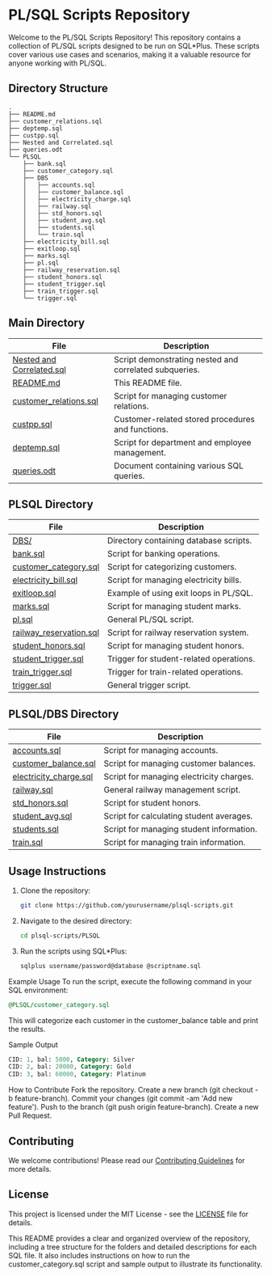 
# PL/SQL Scripts Repository

Welcome to the PL/SQL Scripts Repository! This repository contains a collection of PL/SQL scripts designed to be run on SQL*Plus. These scripts cover various use cases and scenarios, making it a valuable resource for anyone working with PL/SQL.

## Directory Structure


```plaintext
.
├── README.md
├── customer_relations.sql
├── deptemp.sql
├── custpp.sql
├── Nested and Correlated.sql
├── queries.odt
└── PLSQL
    ├── bank.sql
    ├── customer_category.sql
    ├── DBS
    │   ├── accounts.sql
    │   ├── customer_balance.sql
    │   ├── electricity_charge.sql
    │   ├── railway.sql
    │   ├── std_honors.sql
    │   ├── student_avg.sql
    │   ├── students.sql
    │   └── train.sql
    ├── electricity_bill.sql
    ├── exitloop.sql
    ├── marks.sql
    ├── pl.sql
    ├── railway_reservation.sql
    ├── student_honors.sql
    ├── student_trigger.sql
    ├── train_trigger.sql
    └── trigger.sql
```


## Main Directory

| File | Description |
|------|-------------|
| [Nested and Correlated.sql](PLSQL/Nested%20and%20Correlated.sql) | Script demonstrating nested and correlated subqueries. |
| [README.md](PLSQL/README.md) | This README file. |
| [customer_relations.sql](PLSQL/customer_relations.sql) | Script for managing customer relations. |
| [custpp.sql](PLSQL/custpp.sql) | Customer-related stored procedures and functions. |
| [deptemp.sql](PLSQL/deptemp.sql) | Script for department and employee management. |
| [queries.odt](PLSQL/queries.odt) | Document containing various SQL queries. |

## PLSQL Directory

| File | Description |
|------|-------------|
| [DBS/](PLSQL/DBS) | Directory containing database scripts. |
| [bank.sql](PLSQL/DBS/bank.sql) | Script for banking operations. |
| [customer_category.sql](PLSQL/DBS/customer_category.sql) | Script for categorizing customers. |
| [electricity_bill.sql](PLSQL/DBS/electricity_bill.sql) | Script for managing electricity bills. |
| [exitloop.sql](PLSQL/DBS/exitloop.sql) | Example of using exit loops in PL/SQL. |
| [marks.sql](PLSQL/DBS/marks.sql) | Script for managing student marks. |
| [pl.sql](PLSQL/DBS/pl.sql) | General PL/SQL script. |
| [railway_reservation.sql](PLSQL/DBS/railway_reservation.sql) | Script for railway reservation system. |
| [student_honors.sql](PLSQL/DBS/student_honors.sql) | Script for managing student honors. |
| [student_trigger.sql](PLSQL/DBS/student_trigger.sql) | Trigger for student-related operations. |
| [train_trigger.sql](PLSQL/DBS/train_trigger.sql) | Trigger for train-related operations. |
| [trigger.sql](PLSQL/DBS/trigger.sql) | General trigger script. |

## PLSQL/DBS Directory

| File | Description |
|------|-------------|
| [accounts.sql](PLSQL/DBS/accounts.sql) | Script for managing accounts. |
| [customer_balance.sql](PLSQL/DBS/customer_balance.sql) | Script for managing customer balances. |
| [electricity_charge.sql](PLSQL/DBS/electricity_charge.sql) | Script for managing electricity charges. |
| [railway.sql](PLSQL/DBS/railway.sql) | General railway management script. |
| [std_honors.sql](PLSQL/DBS/std_honors.sql) | Script for student honors. |
| [student_avg.sql](PLSQL/DBS/student_avg.sql) | Script for calculating student averages. |
| [students.sql](PLSQL/DBS/students.sql) | Script for managing student information. |
| [train.sql](PLSQL/DBS/train.sql) | Script for managing train information. |

## Usage Instructions

1. Clone the repository:
    ```sh
    git clone https://github.com/yourusername/plsql-scripts.git
    ```
2. Navigate to the desired directory:
    ```sh
    cd plsql-scripts/PLSQL
    ```
3. Run the scripts using SQL*Plus:
    ```sh
    sqlplus username/password@database @scriptname.sql
    ```
    
Example Usage
To run the script, execute the following command in your SQL environment:
```sql
@PLSQL/customer_category.sql
```
This will categorize each customer in the customer_balance table and print the results.

Sample Output
```sql
CID: 1, bal: 5000, Category: Silver
CID: 2, bal: 20000, Category: Gold
CID: 3, bal: 60000, Category: Platinum
```
How to Contribute
Fork the repository.
Create a new branch (git checkout -b feature-branch).
Commit your changes (git commit -am 'Add new feature').
Push to the branch (git push origin feature-branch).
Create a new Pull Request.

## Contributing

We welcome contributions! Please read our [Contributing Guidelines](CONTRIBUTING.md) for more details.

## License

This project is licensed under the MIT License - see the [LICENSE](LICENSE) file for details.

This README provides a clear and organized overview of the repository, including a tree structure for the folders and detailed descriptions for each SQL file. It also includes instructions on how to run the customer_category.sql script and sample output to illustrate its functionality.
